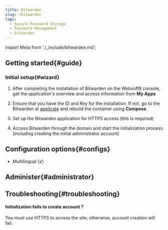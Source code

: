 ```yaml
---
title: Bitwarden
slug: /bitwarden
tags:
  - Secure Password Storage
  - Password Management
  - bitwarden
---
```


import Meta from './_include/bitwarden.md';

<Meta name="meta" />

## Getting started{#guide}

### Initial setup{#wizard}

1. After completing the installation of Bitwarden on the Websoft9 console, get the applicaiton's overview and access information from **My Apps**  

2. Ensure that you have the ID and Key for the installation. If not, go to the Bitwarden at [applicate](https://bitwarden.com/host) and rebuild the container using **Compose**.  

3. Set up the Bitwarden application for HTTPS access (this is required)

4. Access Bitwarden through the domain and start the initialization process (including creating the initial administrator account)

## Configuration options{#configs}

- Multilingual (√)

## Administer{#administrator}

## Troubleshooting{#troubleshooting}

#### Initialization fails to create account ?

You must use HTTPS to access the site; otherwise, account creation will fail.